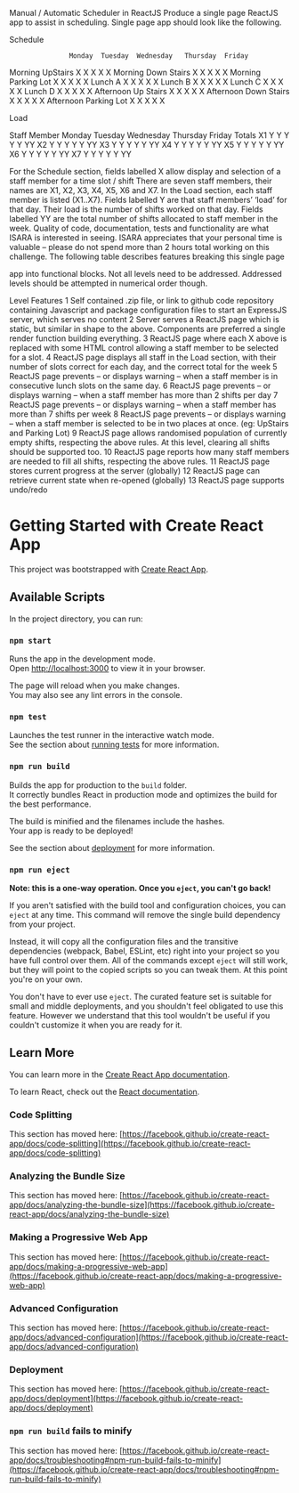 Manual / Automatic Scheduler in ReactJS
Produce a single page ReactJS app to assist in scheduling. Single page app should look like the
following.

Schedule

                   Monday  Tuesday  Wednesday   Thursday  Friday
Morning UpStairs      X       X         X           X       X
Morning Down Stairs   X       X         X           X       X
Morning Parking Lot   X       X         X           X       X
Lunch A               X       X         X           X       X
Lunch B               X       X         X           X       X
Lunch C               X       X         X           X       X
Lunch D               X       X         X           X       X
Afternoon Up Stairs   X       X         X           X       X
Afternoon Down Stairs X       X         X           X       X
Afternoon Parking Lot X       X         X           X       X

Load

Staff Member Monday Tuesday Wednesday Thursday Friday Totals
    X1          Y      Y        Y         Y       Y     YY
    X2          Y      Y        Y         Y       Y     YY
    X3          Y      Y        Y         Y       Y     YY
    X4          Y      Y        Y         Y       Y     YY
    X5          Y      Y        Y         Y       Y     YY
    X6          Y      Y        Y         Y       Y     YY
    X7          Y      Y        Y         Y       Y     YY
    
    
For the Schedule section, fields labelled X allow display and selection of a staff member for a
time slot / shift
There are seven staff members, their names are X1, X2, X3, X4, X5, X6 and X7.
In the Load section, each staff member is listed (X1..X7). Fields labelled Y are that staff
members’ ‘load’ for that day. Their load is the number of shifts worked on that day. Fields
labelled YY are the total number of shifts allocated to staff member in the week.
Quality of code, documentation, tests and functionality are what ISARA is interested in seeing.
ISARA appreciates that your personal time is valuable – please do not spend more than 2 hours
total working on this challenge. The following table describes features breaking this single page

app into functional blocks. Not all levels need to be addressed. Addressed levels should be
attempted in numerical order though.

Level Features
1 Self contained .zip file, or link to github code repository containing Javascript and
package configuration files to start an ExpressJS server, which serves no content
2 Server serves a ReactJS page which is static, but similar in shape to the above.
Components are preferred a single render function building everything.
3 ReactJS page where each X above is replaced with some HTML control allowing a staff
member to be selected for a slot.
4 ReactJS page displays all staff in the Load section, with their number of slots correct
for each day, and the correct total for the week
5 ReactJS page prevents – or displays warning – when a staff member is in consecutive
lunch slots on the same day.
6 ReactJS page prevents – or displays warning – when a staff member has more than 2
shifts per day
7 ReactJS page prevents – or displays warning – when a staff member has more than 7
shifts per week
8 ReactJS page prevents – or displays warning – when a staff member is selected to be
in two places at once. (eg: UpStairs and Parking Lot)
9 ReactJS page allows randomised population of currently empty shifts, respecting the
above rules. At this level, clearing all shifts should be supported too.
10 ReactJS page reports how many staff members are needed to fill all shifts, respecting
the above rules.
11 ReactJS page stores current progress at the server (globally)
12 ReactJS page can retrieve current state when re-opened (globally)
13 ReactJS page supports undo/redo

# Getting Started with Create React App

This project was bootstrapped with [Create React App](https://github.com/facebook/create-react-app).

## Available Scripts

In the project directory, you can run:

### `npm start`

Runs the app in the development mode.\
Open [http://localhost:3000](http://localhost:3000) to view it in your browser.

The page will reload when you make changes.\
You may also see any lint errors in the console.

### `npm test`

Launches the test runner in the interactive watch mode.\
See the section about [running tests](https://facebook.github.io/create-react-app/docs/running-tests) for more information.

### `npm run build`

Builds the app for production to the `build` folder.\
It correctly bundles React in production mode and optimizes the build for the best performance.

The build is minified and the filenames include the hashes.\
Your app is ready to be deployed!

See the section about [deployment](https://facebook.github.io/create-react-app/docs/deployment) for more information.

### `npm run eject`

**Note: this is a one-way operation. Once you `eject`, you can't go back!**

If you aren't satisfied with the build tool and configuration choices, you can `eject` at any time. This command will remove the single build dependency from your project.

Instead, it will copy all the configuration files and the transitive dependencies (webpack, Babel, ESLint, etc) right into your project so you have full control over them. All of the commands except `eject` will still work, but they will point to the copied scripts so you can tweak them. At this point you're on your own.

You don't have to ever use `eject`. The curated feature set is suitable for small and middle deployments, and you shouldn't feel obligated to use this feature. However we understand that this tool wouldn't be useful if you couldn't customize it when you are ready for it.

## Learn More

You can learn more in the [Create React App documentation](https://facebook.github.io/create-react-app/docs/getting-started).

To learn React, check out the [React documentation](https://reactjs.org/).

### Code Splitting

This section has moved here: [https://facebook.github.io/create-react-app/docs/code-splitting](https://facebook.github.io/create-react-app/docs/code-splitting)

### Analyzing the Bundle Size

This section has moved here: [https://facebook.github.io/create-react-app/docs/analyzing-the-bundle-size](https://facebook.github.io/create-react-app/docs/analyzing-the-bundle-size)

### Making a Progressive Web App

This section has moved here: [https://facebook.github.io/create-react-app/docs/making-a-progressive-web-app](https://facebook.github.io/create-react-app/docs/making-a-progressive-web-app)

### Advanced Configuration

This section has moved here: [https://facebook.github.io/create-react-app/docs/advanced-configuration](https://facebook.github.io/create-react-app/docs/advanced-configuration)

### Deployment

This section has moved here: [https://facebook.github.io/create-react-app/docs/deployment](https://facebook.github.io/create-react-app/docs/deployment)

### `npm run build` fails to minify

This section has moved here: [https://facebook.github.io/create-react-app/docs/troubleshooting#npm-run-build-fails-to-minify](https://facebook.github.io/create-react-app/docs/troubleshooting#npm-run-build-fails-to-minify)
